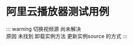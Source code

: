 # 阿里云播放器测试用例
<script  setup>
    import alyVideoPlay from "../../pages/Components/alyVideoPlay.vue"
</script>

::: warning
 切换视频源  尚未解决  
 原因 未找到 卸载实例方法 更新实例source 的方式
:::

<alyVideoPlay/>
